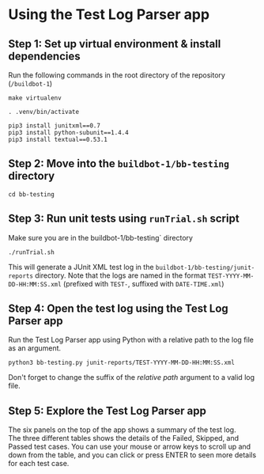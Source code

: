 # Using the Test Log Parser app
## Step 1: Set up virtual environment & install dependencies
Run the following commands in the root directory of the repository (`/buildbot-1`)
```
make virtualenv

. .venv/bin/activate

pip3 install junitxml==0.7
pip3 install python-subunit==1.4.4
pip3 install textual==0.53.1
```
## Step 2: Move into the `buildbot-1/bb-testing` directory
```
cd bb-testing
```
## Step 3: Run unit tests using `runTrial.sh` script
Make sure you are in the buildbot-1/bb-testing` directory
```
./runTrial.sh
```
This will generate a JUnit XML test log in the `buildbot-1/bb-testing/junit-reports` directory. Note that the logs are named in the format `TEST-YYYY-MM-DD-HH:MM:SS.xml` (prefixed with `TEST-`, suffixed with `DATE-TIME.xml`)
## Step 4: Open the test log using the Test Log Parser app
Run the Test Log Parser app using Python with a relative path to the log file as an argument.
```
python3 bb-testing.py junit-reports/TEST-YYYY-MM-DD-HH:MM:SS.xml
```
Don't forget to change the suffix of the *relative path* argument to a valid log file.
## Step 5: Explore the Test Log Parser app
The six panels on the top of the app shows a summary of the test log.  
The three different tables shows the details of the Failed, Skipped, and Passed test cases. You can use your mouse or arrow keys to scroll up and down from the table, and you can click or press ENTER to seen more details for each test case.